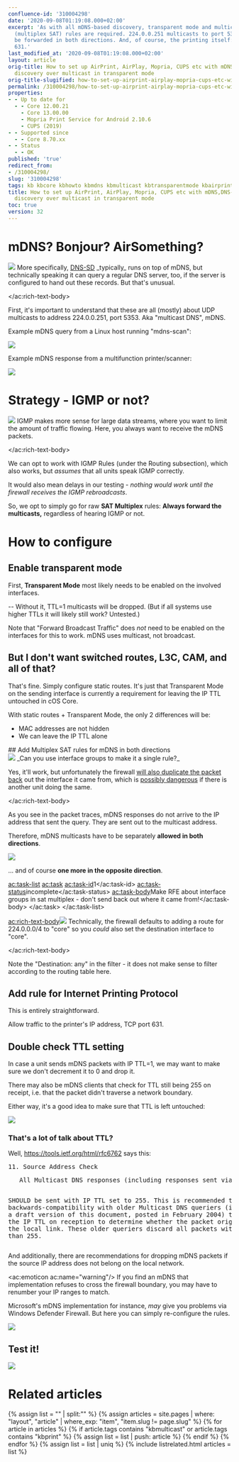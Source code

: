 ```yaml
---
confluence-id: '310004298'
date: '2020-09-08T01:19:08.000+02:00'
excerpt: 'As with all mDNS-based discovery, transparent mode and multicast forwarding
  (multiplex SAT) rules are required. 224.0.0.251 multicasts to port 5353 have to
  be forwarded in both directions. And, of course, the printing itself: IPP, TCP port
  631.'
last_modified_at: '2020-09-08T01:19:08.000+02:00'
layout: article
orig-title: How to set up AirPrint, AirPlay, Mopria, CUPS etc with mDNS,DNS-SD,Bonjour,Avahi,Zeroconf
  discovery over multicast in transparent mode
orig-title-slugified: how-to-set-up-airprint-airplay-mopria-cups-etc-with-mdns-dns-sd-bonjour-avahi-zeroconf-discovery-over-multicast-in-transparent-mode
permalink: /310004298/how-to-set-up-airprint-airplay-mopria-cups-etc-with-mdns-dns-sd-bonjour-avahi-zeroconf-discovery-over-multicast-in-transparent-mode
properties:
- - Up to date for
  - - Core 12.00.21
    - Core 13.00.00
    - Mopria Print Service for Android 2.10.6
    - CUPS (2019)
- - Supported since
  - - Core 8.70.xx
- - Status
  - - OK
published: 'true'
redirect_from:
- /310004298/
slug: '310004298'
tags: kb kbcore kbhowto kbmdns kbmulticast kbtransparentmode kbairprint kbigmp
title: How to set up AirPrint, AirPlay, Mopria, CUPS etc with mDNS,DNS-SD,Bonjour,Avahi,Zeroconf
  discovery over multicast in transparent mode
toc: true
version: 32
---
```


# mDNS? Bonjour? AirSomething?
<div ac:name="panel" ac:schema-version="1" ac:macro-id="aef4ae9c-dd23-42cf-b81f-9697529467eb" class="panel"><ac:rich-text-body><img ac:name="information" src="/assets/img/information.svg"/> More specifically, <a href="http://www.dns-sd.org/">DNS-SD</a> _typically_ runs on top of mDNS, but technically speaking it can query a regular DNS server, too, if the server is configured to hand out these records. But that's unusual.

</ac:rich-text-body></div>First, it's important to understand that these are all (mostly) about UDP multicasts to address 224.0.0.251, port 5353. Aka "multicast DNS", mDNS.

Example mDNS query from a Linux host running "mdns-scan":

<img ac:queryparams="effects=border-simple,blur-border" src="example-query.png"/>

Example mDNS response from a multifunction printer/scanner:

<img ac:queryparams="effects=border-simple,blur-border" src="example-response.png"/>




# Strategy - IGMP or not?
<div ac:name="panel" ac:schema-version="1" ac:macro-id="a296df52-0004-495e-832b-b01eb2fa27a4" class="panel"><ac:rich-text-body><img ac:name="information" src="/assets/img/information.svg"/> IGMP makes more sense for large data streams, where you want to limit the amount of traffic flowing. Here, you always want to receive the mDNS packets.

</ac:rich-text-body></div>We can opt to work with IGMP Rules (under the Routing subsection), which also works, but _assumes_ that all units speak IGMP correctly.

It would also mean delays in our testing - _nothing would work until the firewall receives the IGMP rebroadcasts_.

So, we opt to simply go for raw **SAT Multiplex** rules: **Always forward the multicasts,** regardless of hearing IGMP or not.




# How to configure
## Enable transparent mode
First, **Transparent Mode** most likely needs to be enabled on the involved interfaces.

-- Without it, TTL=1 multicasts will be dropped. (But if all systems use higher TTLs it will likely still work? Untested.)

Note that "Forward Broadcast Traffic" does _not_ need to be enabled on the interfaces for this to work. mDNS uses multicast, not broadcast.

## But I don't want switched routes, L3C, CAM, and all of that?
That's fine. Simply configure static routes. It's just that Transparent Mode on the sending interface is currently a requirement for leaving the IP TTL untouched in cOS Core.

With static routes + Transparent Mode, the only 2 differences will be:

<ul><li>MAC addresses are not hidden</li><li>We can leave the IP TTL alone</li></ul>## Add Multiplex SAT rules for mDNS in both directions
<div ac:name="panel" ac:schema-version="1" ac:macro-id="a21d8a07-3724-44d8-8428-64e22f0506b8" class="panel"><ac:rich-text-body><img ac:name="question" src="/assets/img/question.svg"/> _Can you use interface groups to make it a single rule?_

Yes, it'll work, but unfortunately the firewall <u>will also duplicate the packet back</u> out the interface it came from, which is <u>possibly dangerous</u> if there is another unit doing the same.

</ac:rich-text-body></div>As you see in the packet traces, mDNS responses do not arrive to the IP address that sent the query. They are sent out to the multicast address.

Therefore, mDNS multicasts have to be separately **allowed in both directions**.

<img ac:queryparams="effects=border-simple,blur-border" src="sat-multiplex-rule.png"/>

... and of course **one more in the opposite direction**.

<ac:task-list>
<ac:task>
<ac:task-id>1</ac:task-id>
<ac:task-status>incomplete</ac:task-status>
<ac:task-body><span>Make RFE about interface groups in sat multiplex - don't send back out where it came from!</span></ac:task-body>
</ac:task>
</ac:task-list><div ac:name="panel" ac:schema-version="1" ac:macro-id="53c86b68-e0d9-417b-930b-af8b1405e93f" class="panel"><ac:rich-text-body><span><img ac:name="information" src="/assets/img/information.svg"/> Technically, the firewall defaults to adding a route for 224.0.0.0/4 to "core" so you _could_ also set the destination interface to "core". </span>

</ac:rich-text-body></div><span>Note the "Destination: any" in the filter - it does not make sense to filter according to the routing table here.</span>

<span>
</span>

## Add rule for Internet Printing Protocol
This is entirely straightforward.

Allow traffic to the printer's IP address, TCP port 631.




## Double check TTL setting
In case a unit sends mDNS packets with IP TTL=1, we may want to make sure we don't decrement it to 0 and drop it.

There may also be mDNS clients that check for TTL still being 255 on receipt, i.e. that the packet didn't traverse a network boundary.

Either way, it's a good idea to make sure that TTL is left untouched:

<img ac:queryparams="effects=border-simple,blur-border" ac:height="250" src="decrement-ttl-off.png"/>

### That's a lot of talk about TTL?
Well, <a href="https://tools.ietf.org/html/rfc6762">https://tools.ietf.org/html/rfc6762</a> says this:

<pre>11. Source Address Check</pre><pre>   All Multicast DNS responses (including responses sent via unicast)
   SHOULD be sent with IP TTL set to 255.  This is recommended to
   provide backwards-compatibility with older Multicast DNS queriers
   (implementing a draft version of this document, posted in February
   2004) that check the IP TTL on reception to determine whether the
   packet originated on the local link.  These older queriers discard
   all packets with TTLs other than 255.
</pre>And additionally, there are recommendations for dropping mDNS packets if the source IP address does not belong on the local network.

<ac:emoticon ac:name="warning"/> If you find an mDNS that implementation refuses to cross the firewall boundary, you may have to renumber your IP ranges to match.

Microsoft's mDNS implementation for instance, _may_ give you problems via Windows Defender Firewall. But here you can simply re-configure the rules.

<img ac:queryparams="effects=border-simple,blur-border" ac:width="800" src="image2019-10-23_12-9-27.png"/>

## Test it!
<img ac:queryparams="effects=border-simple,blur-border" src="mdns-scan-console-screenshot.png"/>







# Related articles
{% assign list = "" | split:"" %}
{% assign articles = site.pages | where: "layout", "article" | where_exp: "item", "item.slug != page.slug" %}
{% for article in articles %}
{% if article.tags contains "kbmulticast" or article.tags contains "kbprint" %}
{% assign list = list | push: article %}
{% endif %}
{% endfor %}
{% assign list = list | uniq %}
{% include listrelated.html articles = list %}
